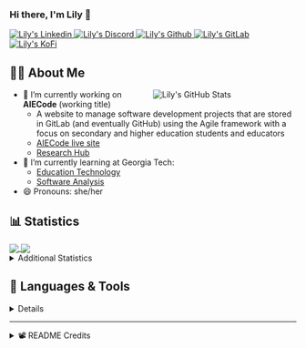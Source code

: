 ### Hi there, I'm Lily 👋

<!-- Trophies
<p align="center">
  <img alig src="https://github-profile-trophy.vercel.app/?username=Lilyheart&theme=nord&margin-w=15&margin-h=15&no-frame=true&rank=SECRET,SSS,SS,S,AAA,AA,A" />
</p>
-->

<a href="https://www.linkedin.com/in/lily-romano/">
  <img alt="Lily's Linkedin" src="https://img.shields.io/badge/linkedin-%230077B5.svg?&style=for-the-badge&logo=linkedin&logoColor=white" />
</a>
<a href="https://discordapp.com/users/Lilyheart#4493">
  <img alt="Lily's Discord" src="https://img.shields.io/badge/Discord-7289DA?style=for-the-badge&logo=discord&logoColor=white" />
</a>
<a href="https://github.com/Lilyheart">
  <img alt="Lily's Github" src="https://img.shields.io/badge/GitHub-100000?style=for-the-badge&logo=github&logoColor=white" />
</a>
<a href="https://gitlab.com/Lilyheart">
  <img alt="Lily's GitLab" src="https://img.shields.io/badge/GitLab-330F63?style=for-the-badge&logo=gitlab&logoColor=white" />
</a>
<a href="https://ko-fi.com/lilyheart">
  <img alt="Lily's KoFi" src="https://img.shields.io/badge/Ko--fi-F16061?style=for-the-badge&logo=ko-fi&logoColor=white" />
</a>

## 👩‍💻 About Me

<img align=right width="50%" alt="Lily's GitHub Stats" src="https://github-readme-stats.vercel.app/api?username=Lilyheart&count_private=true&hide_border=true&show_icons=true&bg_color=FFFFFF&title_color=32698E&text_color=282828&icon_color=32698E"/>

- 🔭 I’m currently working on **AIECode** (working title)
  - A website to manage software development projects that are stored in GitLab (and eventually GitHub) using the Agile framework with a focus on secondary and higher education students and educators
  - [AIECode live site](https://lilyheart.github.io/AIECode)
  - [Research Hub](https://www.notion.so/agileineducation/Agile-in-Education-657a88b8a8a845aeb09a28c79deb9563)
- 🌱 I’m currently learning at Georgia Tech:
  - [Education Technology](https://omscs6460.gatech.edu/spring-2021/)
  - [Software Analysis](http://rightingcode.org/lessons.html)
- 😄 Pronouns: she/her

## 📊 Statistics

<a href="#">
  <img align="center" width="49%" src="https://github-readme-streak-stats.herokuapp.com/?user=Lilyheart&hide_border=true&background=FFFFFF&stroke=282828&ring=32698E&fire=32698E&currStreakNum=282828&sideNums=282828&currStreakLabel=282828&sideLabels=282828&dates=888888" />
</a>
<a href="#">
  <img align="center" width="49%" src="https://github-readme-stats.vercel.app/api/wakatime?username=Lily&hide_border=true&bg_color=FFFFFF&title_color=32698E&text_color=282828&icon_color=32698E" />
</a>

<details><summary>Additional Statistics</summary>

<!--START_SECTION:waka-->
![Profile Views](http://img.shields.io/badge/Profile%20Views-50-blue)

![Lines of code](https://img.shields.io/badge/From%20Hello%20World%20I%27ve%20Written-251287%20lines%20of%20code-blue)

**🐱 My Github Data**

> 🏆 101 Contributions in the Year 2021
 >
> 📦 176.3 kB Used in Github's Storage
 >
> 💼 Opted to Hire
 >
> 📜 16 Public Repositories
 >
> 🔑 13 Private Repositories  
 >
**I'm an Early 🐤**

```text
🌞 Morning    122 commits    ████████░░░░░░░░░░░░░░░░░   32.62%
🌆 Daytime    143 commits    █████████░░░░░░░░░░░░░░░░   38.24%
🌃 Evening    99 commits     ██████░░░░░░░░░░░░░░░░░░░   26.47%
🌙 Night      10 commits     ░░░░░░░░░░░░░░░░░░░░░░░░░   2.67%

```
📅 **I'm Most Productive on Friday**

```text
Monday       53 commits     ███░░░░░░░░░░░░░░░░░░░░░░   14.17%
Tuesday      51 commits     ███░░░░░░░░░░░░░░░░░░░░░░   13.64%
Wednesday    61 commits     ████░░░░░░░░░░░░░░░░░░░░░   16.31%
Thursday     30 commits     ██░░░░░░░░░░░░░░░░░░░░░░░   8.02%
Friday       127 commits    ████████░░░░░░░░░░░░░░░░░   33.96%
Saturday     31 commits     ██░░░░░░░░░░░░░░░░░░░░░░░   8.29%
Sunday       21 commits     █░░░░░░░░░░░░░░░░░░░░░░░░   5.61%

```


📊 **This Week I Spent My Time On**

```text
⌚︎ Time Zone: America/New_York

💬 Programming Languages:
JavaScript               7 hrs 13 mins       ███████████████████░░░░░░   76.79%
HTML                     1 hr 18 mins        ███░░░░░░░░░░░░░░░░░░░░░░   13.9%
Sass                     52 mins             ██░░░░░░░░░░░░░░░░░░░░░░░   9.22%
Other                    0 secs              ░░░░░░░░░░░░░░░░░░░░░░░░░   0.09%

🔥 Editors:
Atom                     9 hrs 24 mins       █████████████████████████   100.0%

🐱‍💻 Projects:
AIECode                  9 hrs 24 mins       █████████████████████████   100.0%

💻 Operating System:
Linux                    9 hrs 24 mins       █████████████████████████   100.0%

```

**I Mostly Code in JavaScript**

```text
JavaScript               8 repos             ████████░░░░░░░░░░░░░░░░░   32.0%
Java                     7 repos             ███████░░░░░░░░░░░░░░░░░░   28.0%
HTML                     6 repos             ██████░░░░░░░░░░░░░░░░░░░   24.0%
CSS                      1 repo              █░░░░░░░░░░░░░░░░░░░░░░░░   4.0%
Arduino                  1 repo              █░░░░░░░░░░░░░░░░░░░░░░░░   4.0%

```


**Timeline**

![Chart not found](https://raw.githubusercontent.com/Lilyheart/Lilyheart/main/charts/bar_graph.png)


<!--END_SECTION:waka-->
</details>

## 💬 Languages & Tools
<details><summary>Details</summary>
<!-- https://simpleicons.org/ -->

![](https://img.shields.io/badge/OS-Linux-informational?style=flat&logo=linux&logoColor=white&color=32698E)
![](https://img.shields.io/badge/Editor-Atom-informational?style=flat&logo=Atom&logoColor=white&color=32698E)
![](https://img.shields.io/badge/Code-Java-informational?style=flat&logo=java&logoColor=white&color=32698E)
![](https://img.shields.io/badge/Code-Javascript-informational?style=flat&logo=javascript&logoColor=white&color=32698E)
![](https://img.shields.io/badge/Code-Python-informational?style=flat&logo=python&logoColor=white&color=32698E)
![](https://img.shields.io/badge/Code-SASS-informational?style=flat&logo=Sass&logoColor=white&color=32698E)
![](https://img.shields.io/badge/Code-SCSS-informational?style=flat&logo=Sass&logoColor=white&color=32698E)
![](https://img.shields.io/badge/Code-Bootstrap-informational?style=flat&logo=Bootstrap&logoColor=white&color=32698E)
![](https://img.shields.io/badge/Code-Markdown-informational?style=flat&logo=Markdown&logoColor=white&color=32698E)
![](https://img.shields.io/badge/Shell-Bash-informational?style=flat&logo=gnu-bash&logoColor=white&color=32698E)
![](https://img.shields.io/badge/VCS-Git-informational?style=flat&logo=git&logoColor=white&color=32698E)

<p align="center">
  <img align="center" src="https://github-readme-stats.vercel.app/api/top-langs/?username=Lilyheart&hide_border=true&bg_color=FFFFFF&title_color=32698E&text_color=282828&icon_color=32698E&layout=compact" />
</p>
</details>

----

<details><summary>📽️ README Credits</summary>

- [Badges 4 README](https://github.com/alexandresanlim/Badges4-README.md-Profile)
- [GitHub Readme Stats](https://github.com/anuraghazra/github-readme-stats)
- [GitHub Readme Streak Stats](https://github.com/DenverCoder1/github-readme-streak-stats)
- [Waka Readme Stats](https://github.com/anmol098/waka-readme-stats)
- [Sheilds.io](https://shields.io/)

</details>
